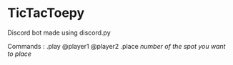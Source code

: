 # TicTacToepy
Discord bot made using discord.py

Commands : .play @player1 @player2
.place *number of the spot you want to place*

